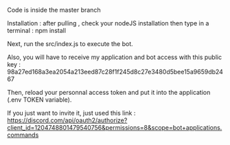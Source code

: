 Code is inside the master branch

Installation : after pulling , check your nodeJS installation then type in a terminal : npm install

Next, run the src/index.js to execute the bot.

Also, you will have to receive my application and bot access with this public key : 98a27ed168a3ea2054a213eed87c28f1f245d8c27e3480d5bee15a9659db2467

Then, reload your personnal access token and put it into the application (.env TOKEN variable).



If you just want to invite it, just used this link : https://discord.com/api/oauth2/authorize?client_id=1204748801479540756&permissions=8&scope=bot+applications.commands

